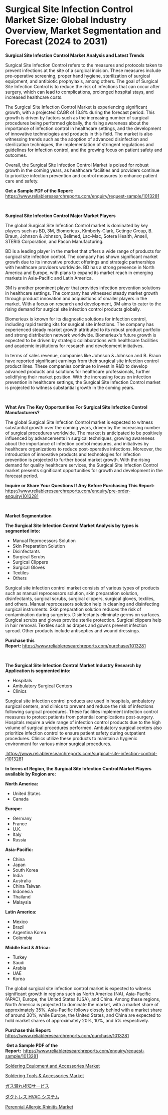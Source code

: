 <p><h1>Surgical Site Infection Control Market Size: Global Industry Overview, Market Segmentation and Forecast (2024 to 2031)</h1></p><p><strong>Surgical Site Infection Control Market Analysis and Latest Trends</strong></p>
<p><p>Surgical Site Infection Control refers to the measures and protocols taken to prevent infections at the site of a surgical incision. These measures include pre-operative screening, proper hand hygiene, sterilization of surgical equipment, and antibiotic prophylaxis, among others. The goal of Surgical Site Infection Control is to reduce the risk of infections that can occur after surgery, which can lead to complications, prolonged hospital stays, and increased healthcare costs.</p><p>The Surgical Site Infection Control Market is experiencing significant growth, with a projected CAGR of 13.8% during the forecast period. This growth is driven by factors such as the increasing number of surgical procedures being performed globally, the rising awareness about the importance of infection control in healthcare settings, and the development of innovative technologies and products in this field. The market is also witnessing trends such as the adoption of advanced disinfection and sterilization techniques, the implementation of stringent regulations and guidelines for infection control, and the growing focus on patient safety and outcomes.</p><p>Overall, the Surgical Site Infection Control Market is poised for robust growth in the coming years, as healthcare facilities and providers continue to prioritize infection prevention and control measures to enhance patient care and safety.</p></p>
<p><strong>Get a Sample PDF of the Report:&nbsp;</strong> <a href="https://www.reliableresearchreports.com/enquiry/request-sample/1013281">https://www.reliableresearchreports.com/enquiry/request-sample/1013281</a></p>
<p>&nbsp;</p>
<p><strong>Surgical Site Infection Control Major Market Players</strong></p>
<p><p>The global Surgical Site Infection Control market is dominated by key players such as BD, 3M, Biomerieux, Kimberly-Clark, Getinge Group, B. Braun, Johnson & Johnson, Belimed, Lac-Mac, Sotera Health, Ansell, STERIS Corporation, and Pacon Manufacturing.</p><p>BD is a leading player in the market that offers a wide range of products for surgical site infection control. The company has shown significant market growth due to its innovative product offerings and strategic partnerships with healthcare providers worldwide. BD has a strong presence in North America and Europe, with plans to expand its market reach in emerging markets in Asia-Pacific and Latin America.</p><p>3M is another prominent player that provides infection prevention solutions in healthcare settings. The company has witnessed steady market growth through product innovation and acquisitions of smaller players in the market. With a focus on research and development, 3M aims to cater to the rising demand for surgical site infection control products globally.</p><p>Biomerieux is known for its diagnostic solutions for infection control, including rapid testing kits for surgical site infections. The company has experienced steady market growth attributed to its robust product portfolio and strong distribution network worldwide. Biomerieux's future growth is expected to be driven by strategic collaborations with healthcare facilities and academic institutions for research and development initiatives.</p><p>In terms of sales revenue, companies like Johnson & Johnson and B. Braun have reported significant earnings from their surgical site infection control product lines. These companies continue to invest in R&D to develop advanced products and solutions for healthcare professionals, further solidifying their market position. With the increasing focus on infection prevention in healthcare settings, the Surgical Site Infection Control market is projected to witness substantial growth in the coming years.</p></p>
<p>&nbsp;</p>
<p><strong>What Are The Key Opportunities For Surgical Site Infection Control Manufacturers?</strong></p>
<p><p>The global Surgical Site Infection Control market is expected to witness substantial growth over the coming years, driven by the increasing number of surgical procedures worldwide. The market is anticipated to be positively influenced by advancements in surgical techniques, growing awareness about the importance of infection control measures, and initiatives by healthcare organizations to reduce post-operative infections. Moreover, the introduction of innovative products and technologies for infection prevention is projected to further boost market growth. With the rising demand for quality healthcare services, the Surgical Site Infection Control market presents significant opportunities for growth and development in the forecast period.</p></p>
<p><strong>Inquire or Share Your Questions If Any Before Purchasing This Report:</strong> <a href="https://www.reliableresearchreports.com/enquiry/pre-order-enquiry/1013281">https://www.reliableresearchreports.com/enquiry/pre-order-enquiry/1013281</a></p>
<p>&nbsp;</p>
<p><strong>Market Segmentation</strong></p>
<p><strong>The Surgical Site Infection Control Market Analysis by types is segmented into:</strong></p>
<p><ul><li>Manual Reprocessors Solution</li><li>Skin Preparation Solution</li><li>Disinfectants</li><li>Surgical Scrubs</li><li>Surgical Clippers</li><li>Surgical Gloves</li><li>Textiles</li><li>Others</li></ul></p>
<p><p>Surgical site infection control market consists of various types of products such as manual reprocessors solution, skin preparation solution, disinfectants, surgical scrubs, surgical clippers, surgical gloves, textiles, and others. Manual reprocessors solution help in cleaning and disinfecting surgical instruments. Skin preparation solution reduces the risk of contamination during surgeries. Disinfectants eliminate germs on surfaces. Surgical scrubs and gloves provide sterile protection. Surgical clippers help in hair removal. Textiles such as drapes and gowns prevent infection spread. Other products include antiseptics and wound dressings.</p></p>
<p><strong>Purchase this Report:&nbsp;</strong><a href="https://www.reliableresearchreports.com/purchase/1013281">https://www.reliableresearchreports.com/purchase/1013281</a></p>
<p>&nbsp;</p>
<p><strong>The Surgical Site Infection Control Market Industry Research by Application is segmented into:</strong></p>
<p><ul><li>Hospitals</li><li>Ambulatory Surgical Centers</li><li>Clinics</li></ul></p>
<p><p>Surgical site infection control products are used in hospitals, ambulatory surgical centers, and clinics to prevent and reduce the risk of infections following surgical procedures. These facilities implement infection control measures to protect patients from potential complications post-surgery. Hospitals require a wide range of infection control products due to the high volume of surgical procedures performed. Ambulatory surgical centers also prioritize infection control to ensure patient safety during outpatient procedures. Clinics utilize these products to maintain a hygienic environment for various minor surgical procedures.</p></p>
<p><a href="https://www.reliableresearchreports.com/surgical-site-infection-control-r1013281">&nbsp;https://www.reliableresearchreports.com/surgical-site-infection-control-r1013281</a></p>
<p><strong>In terms of Region, the Surgical Site Infection Control Market Players available by Region are:</strong></p>
<p>
    <p> <strong> North America: </strong>
        <ul>
            <li>United States</li>
            <li>Canada</li>
        </ul>
        </p> 
    <p> <strong> Europe: </strong>
        <ul>
            <li>Germany</li>
            <li>France</li>
            <li>U.K.</li>
            <li>Italy</li>
            <li>Russia</li>
        </ul>
        </p> 
    <p> <strong> Asia-Pacific: </strong>
        <ul>
            <li>China</li>
            <li>Japan</li>
            <li>South Korea</li>
            <li>India</li>
            <li>Australia</li>
            <li>China Taiwan</li>
            <li>Indonesia</li>
            <li>Thailand</li>
            <li>Malaysia</li>
        </ul>
        </p> 
    <p> <strong> Latin America: </strong>
        <ul>
            <li>Mexico</li>
            <li>Brazil</li>
            <li>Argentina Korea</li>
            <li>Colombia</li>
        </ul>
        </p> 
    <p> <strong> Middle East & Africa: </strong>
        <ul>
            <li>Turkey</li>
            <li>Saudi</li>
            <li>Arabia</li>
            <li>UAE</li>
            <li>Korea</li>
        </ul>
    </p>
    </p>
<p><p>The global surgical site infection control market is expected to witness significant growth in regions such as North America (NA), Asia-Pacific (APAC), Europe, the United States (USA), and China. Among these regions, North America is projected to dominate the market, with a market share of approximately 35%. Asia-Pacific follows closely behind with a market share of around 30%, while Europe, the United States, and China are expected to hold market shares of approximately 20%, 10%, and 5% respectively.</p></p>
<p><strong>Purchase this Report: </strong><a href="https://www.reliableresearchreports.com/purchase/1013281">https://www.reliableresearchreports.com/purchase/1013281</a></p>
<p>&nbsp;<strong>Get a Sample PDF of the Report:&nbsp;&nbsp;</strong><a href="https://www.reliableresearchreports.com/enquiry/request-sample/1013281">https://www.reliableresearchreports.com/enquiry/request-sample/1013281</a></p>
<p><strong></strong></p>
<p><p><a href="https://www.linkedin.com/pulse/soldering-equipment-accessories-market-furnishes-ttjpe?trackingId=Y%2B94IMPMtnkQHhLhrjRrLA%3D%3D">Soldering Equipment and Accessories Market</a></p><p><a href="https://www.linkedin.com/pulse/soldering-tools-amp-accessories-market-size-cagr-trends-2024-2030-s9mve?trackingId=1C2%2FARNNCoE8ALnv8CmzKg%3D%3D">Soldering Tools & Accessories Market</a></p><p><a href="https://github.com/lababdou/Market-Research-Report-List-3/blob/main/100286154541.md">ガス漏れ検知サービス</a></p><p><a href="https://medium.com/@orlohagenes_12279/%E3%83%80%E3%82%AF%E3%83%88%E3%83%AC%E3%82%B9hvac%E3%82%B7%E3%82%B9%E3%83%86%E3%83%A0%E3%81%AE%E5%B8%82%E5%A0%B4%E5%88%86%E6%9E%90-%E3%81%9D%E3%81%AEcagr-%E5%B8%82%E5%A0%B4%E3%82%BB%E3%82%B0%E3%83%A1%E3%83%B3%E3%83%86%E3%83%BC%E3%82%B7%E3%83%A7%E3%83%B3-%E3%81%8A%E3%82%88%E3%81%B3%E3%82%B0%E3%83%AD%E3%83%BC%E3%83%90%E3%83%AB%E7%94%A3%E6%A5%AD%E6%A6%82%E8%A6%81-144329abb4bc">ダクトレス HVAC システム</a></p><p><a href="https://github.com/NorbertYates/Market-Research-Report-List-4/blob/main/perennial-allergic-rhinitis-market.md">Perennial Allergic Rhinitis Market</a></p></p>